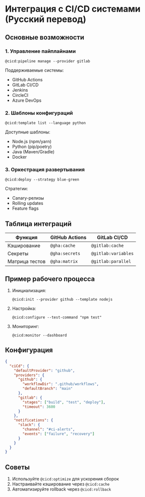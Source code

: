 # Интеграция с CI/CD системами (Русский перевод)

## Основные возможности

### 1. Управление пайплайнами
```cursor
@cicd:pipeline manage --provider gitlab
```
Поддерживаемые системы:
- GitHub Actions
- GitLab CI/CD
- Jenkins
- CircleCI
- Azure DevOps

### 2. Шаблоны конфигураций
```cursor
@cicd:template list --language python
```
Доступные шаблоны:
- Node.js (npm/yarn)
- Python (pip/poetry)
- Java (Maven/Gradle)
- Docker

### 3. Оркестрация развертывания
```cursor
@cicd:deploy --strategy blue-green
```
Стратегии:
- Canary-релизы
- Rolling updates
- Feature flags

## Таблица интеграций

| Функция         | GitHub Actions      | GitLab CI/CD       |
|----------------|---------------------|--------------------|
| Кэширование    | `@gha:cache`        | `@gitlab:cache`    |
| Секреты        | `@gha:secrets`      | `@gitlab:variables`|
| Матрица тестов | `@gha:matrix`       | `@gitlab:parallel` |

## Пример рабочего процесса
1. Инициализация:
   ```cursor
   @cicd:init --provider github --template nodejs
   ```
2. Настройка:
   ```cursor
   @cicd:configure --test-command "npm test"
   ```
3. Мониторинг:
   ```cursor
   @cicd:monitor --dashboard
   ```

## Конфигурация
```json
{
  "ciCd": {
    "defaultProvider": "github",
    "providers": {
      "github": {
        "workflowDir": ".github/workflows",
        "defaultBranch": "main"
      },
      "gitlab": {
        "stages": ["build", "test", "deploy"],
        "timeout": 3600
      }
    },
    "notifications": {
      "slack": {
        "channel": "#ci-alerts",
        "events": ["failure", "recovery"]
      }
    }
  }
}
```

## Советы
1. Используйте `@cicd:optimize` для ускорения сборок
2. Настраивайте кэширование через `@cicd:cache`
3. Автоматизируйте rollback через `@cicd:rollback`